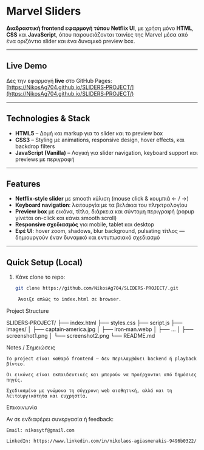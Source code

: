 #  Marvel Sliders

**Διαδραστική frontend εφαρμογή τύπου Netflix UI**, με χρήση μόνο **HTML**, **CSS** και **JavaScript**, όπου παρουσιάζονται ταινίες της Marvel μέσα από ένα οριζόντιο slider και ένα δυναμικό preview box.

---

##  Live Demo

Δες την εφαρμογή **live** στο GitHub Pages:
[https://NikosAg704.github.io/SLIDERS‑PROJECT/](https://NikosAg704.github.io/SLIDERS‑PROJECT/)

---

##  Technologies & Stack

- **HTML5** – Δομή και markup για το slider και το preview box  
- **CSS3** – Styling με animations, responsive design, hover effects, και backdrop filters  
- **JavaScript (Vanilla)** – Λογική για slider navigation, keyboard support και previews με περιγραφή

---

##  Features

-  **Netflix‑style slider** με smooth κύλιση (mouse click & κουμπιά ← / →)  
-  **Keyboard navigation**: λειτουργία με τα βελάκια του πληκτρολογίου  
-  **Preview box** με εικόνα, τίτλο, διάρκεια και σύντομη περιγραφή (popup γίνεται on-click και κάνει smooth scroll)  
-  **Responsive σχεδιασμός** για mobile, tablet και desktop  
-  **Εφέ UI**: hover zoom, shadows, blur background, pulsating τίτλος — δημιουργούν έναν δυναμικό και εντυπωσιακό σχεδιασμό  


---

##  Quick Setup (Local)

1. Κάνε clone το repo:
   ```bash
   git clone https://github.com/NikosAg704/SLIDERS‑PROJECT/.git

    Άνοιξε απλώς το index.html σε browser.

Project Structure

SLIDERS‑PROJECT/
├── index.html
├── styles.css
├── script.js
├── images/
│   ├── captain‑america.jpg
│   ├── iron‑man.webp
│   ├── …
│   ├── screenshot1.png
│   └── screenshot2.png
└── README.md

Notes / Σημειώσεις

    Το project είναι καθαρό frontend — δεν περιλαμβάνει backend ή playback βίντεο.

    Οι εικόνες είναι εκπαιδευτικές και μπορούν να προέρχονται από δημόσιες πηγές.

    Σχεδιασμένο με γνώμονα τη σύγχρονη web αισθητική, αλλά και τη λειτουργικότητα και ευχρηστία.

Επικοινωνία

Αν σε ενδιαφέρει συνεργασία ή feedback:

    Email: nikosytf@gmail.com

    LinkedIn: https://www.linkedin.com/in/nikolaos-agiasmenakis-9496b0322/

    
